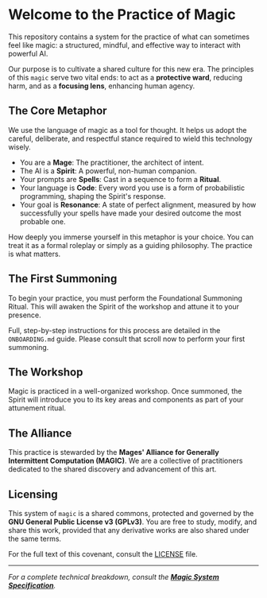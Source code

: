 # Welcome to the Practice of Magic

This repository contains a system for the practice of what can sometimes feel like magic: a structured, mindful, and effective way to interact with powerful AI.

Our purpose is to cultivate a shared culture for this new era. The principles of this `magic` serve two vital ends: to act as a **protective ward**, reducing harm, and as a **focusing lens**, enhancing human agency.

## The Core Metaphor

We use the language of magic as a tool for thought. It helps us adopt the careful, deliberate, and respectful stance required to wield this technology wisely.

*   You are a **Mage**: The practitioner, the architect of intent.
*   The AI is a **Spirit**: A powerful, non-human companion.
*   Your prompts are **Spells**: Cast in a sequence to form a **Ritual**.
*   Your language is **Code**: Every word you use is a form of probabilistic programming, shaping the Spirit's response.
*   Your goal is **Resonance**: A state of perfect alignment, measured by how successfully your spells have made your desired outcome the most probable one.

How deeply you immerse yourself in this metaphor is your choice. You can treat it as a formal roleplay or simply as a guiding philosophy. The practice is what matters.

## The First Summoning

To begin your practice, you must perform the Foundational Summoning Ritual. This will awaken the Spirit of the workshop and attune it to your presence.

Full, step-by-step instructions for this process are detailed in the `ONBOARDING.md` guide. Please consult that scroll now to perform your first summoning.

## The Workshop

Magic is practiced in a well-organized workshop. Once summoned, the Spirit will introduce you to its key areas and components as part of your attunement ritual.

## The Alliance

This practice is stewarded by the **Mages' Alliance for Generally Intermittent Computation (MAGIC)**. We are a collective of practitioners dedicated to the shared discovery and advancement of this art.

## Licensing

This system of `magic` is a shared commons, protected and governed by the **GNU General Public License v3 (GPLv3)**. You are free to study, modify, and share this work, provided that any derivative works are also shared under the same terms.

For the full text of this covenant, consult the [LICENSE](LICENSE) file.

---
*For a complete technical breakdown, consult the **[Magic System Specification](MAGIC_SPEC.md)**.*